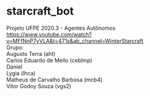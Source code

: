 # starcraft_bot

Projeto UFPE 2020.3 - Agentes Autônomos  
https://www.youtube.com/watch?v=MFfNnP7yVLA&t=471s&ab_channel=WinterStarcraft  
Grupo:  
Augusto Terra (aht)  
Carlos Eduardo de Mello (ceblmp)  
Daniel  
Lygia (lhca)  
Matheus de Carvalho Barbosa (mcb4)  
Vítor Godoy Souza (vgs2)  

